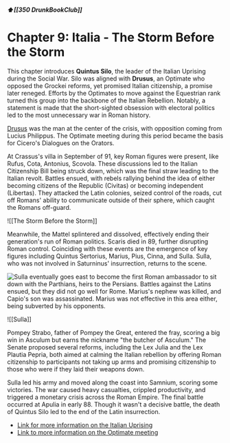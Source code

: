 ##### ⬆️[[350 DrunkBookClub]] 

# Chapter 9: Italia - The Storm Before the Storm

This chapter introduces **Quintus Silo**, the leader of the Italian Uprising during the Social War. Silo was aligned with **Drusus**, an Optimate who opposed the Grockei reforms, yet promised Italian citizenship, a promise later reneged. Efforts by the Optimates to move against the Equestrian rank turned this group into the backbone of the Italian Rebellion. Notably, a statement is made that the short-sighted obsession with electoral politics led to the most unnecessary war in Roman history.

[Drusus](https://en.wikipedia.org/wiki/Marcus_Livius_Drusus_(tribune)) was the man at the center of the crisis, with opposition coming from Lucius Philippus. The Optimate meeting during this period became the basis for Cicero's Dialogues on the Orators. 

At Crassus's villa in September of 91, key Roman figures were present, like Rufus, Cota, Antonius, Scovola. These discussions led to the Italian Citizenship Bill being struck down, which was the final straw leading to the Italian revolt. Battles ensued, with rebels rallying behind the idea of either becoming citizens of the Republic (Civitas) or becoming independent (Libertas). They attacked the Latin colonies, seized control of the roads, cut off Romans' ability to communicate outside of their sphere, which caught the Romans off-guard.

![[The Storm Before the Storm]]
 
Meanwhile, the Mattel splintered and dissolved, effectively ending their generation's run of Roman politics. Scaris died in 89, further disrupting Roman control. Coinciding with these events are the emergence of key figures including Quintus Sertorius, Marius, Pius, Cinna, and Sulla. Sulla, who was not involved in Saturninus' insurrection, returns to the scene. 

![Sulla](https://en.wikipedia.org/wiki/Lucius_Cornelius_Sulla) eventually goes east to become the first Roman ambassador to sit down with the Parthians, heirs to the Persians. Battles against the Latins ensued, but they did not go well for Rome. Marius's nephew was killed, and Capio's son was assassinated. Marius was not effective in this area either, being subverted by his opponents. 

![[Sulla]]

Pompey Strabo, father of Pompey the Great, entered the fray, scoring a big win in Asculum but earns the nickname "the butcher of Asculum." The Senate proposed several reforms, including the Lex Julia and the Lex Plautia Pepria, both aimed at calming the Italian rebellion by offering Roman citizenship to participants not taking up arms and promising citizenship to those who were if they laid their weapons down.

Sulla led his army and moved along the coast into Samnium, scoring some victories. The war caused heavy casualties, crippled productivity, and triggered a monetary crisis across the Roman Empire. The final battle occurred at Apulia in early 88. Though it wasn't a decisive battle, the death of Quintus Silo led to the end of the Latin insurrection. 

- [Link for more information on the Italian Uprising](https://en.wikipedia.org/wiki/Social_War_(91%E2%80%9388_BC))
- [Link to more information on the Optimate meeting](https://en.wikipedia.org/wiki/Discussions_at_Tusculum)
  

